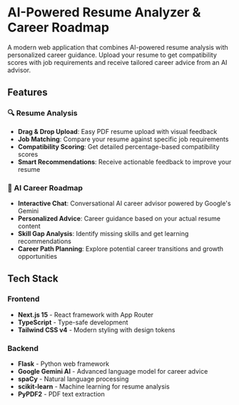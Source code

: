 # AI-Powered Resume Analyzer & Career Roadmap

A modern web application that combines AI-powered resume analysis with personalized career guidance. Upload your resume to get compatibility scores with job requirements and receive tailored career advice from an AI advisor.

## Features

### 🔍 Resume Analysis
- **Drag & Drop Upload**: Easy PDF resume upload with visual feedback
- **Job Matching**: Compare your resume against specific job requirements
- **Compatibility Scoring**: Get detailed percentage-based compatibility scores
- **Smart Recommendations**: Receive actionable feedback to improve your resume

### 🤖 AI Career Roadmap
- **Interactive Chat**: Conversational AI career advisor powered by Google's Gemini
- **Personalized Advice**: Career guidance based on your actual resume content
- **Skill Gap Analysis**: Identify missing skills and get learning recommendations
- **Career Path Planning**: Explore potential career transitions and growth opportunities

## Tech Stack

### Frontend
- **Next.js 15** - React framework with App Router
- **TypeScript** - Type-safe development
- **Tailwind CSS v4** - Modern styling with design tokens

### Backend
- **Flask** - Python web framework
- **Google Gemini AI** - Advanced language model for career advice
- **spaCy** - Natural language processing
- **scikit-learn** - Machine learning for resume analysis
- **PyPDF2** - PDF text extraction


